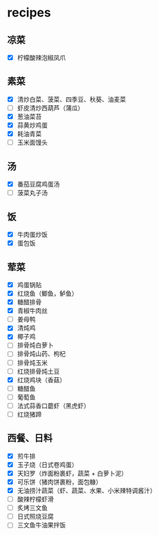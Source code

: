 # recipes

## 凉菜
- [x] 柠檬酸辣泡椒凤爪

## 素菜
- [x] 清炒白菜、菠菜、四季豆、秋葵、油麦菜
- [ ] 虾皮清炒西葫芦（蒲瓜）
- [x] 葱油菜苔
- [x] 蒜黄炒鸡蛋
- [x] 耗油青菜
- [ ] 玉米面馒头

## 汤
- [x] 番茄豆腐鸡蛋汤
- [ ] 菠菜丸子汤

## 饭
- [x] 牛肉蛋炒饭
- [x] 蛋包饭

## 荤菜
- [x] 鸡蛋锅贴
- [x] 红烧鱼（鲫鱼，鲈鱼）
- [x] 糖醋排骨
- [x] 青椒牛肉丝
- [ ] 姜母鸭
- [x] 清炖鸡
- [x] 椰子鸡
- [ ] 排骨炖白萝卜
- [ ] 排骨炖山药、枸杞
- [ ] 排骨炖玉米
- [ ] 红烧排骨炖土豆
- [x] 红烧鸡块（香菇）
- [ ] 糖醋鱼
- [ ] 葡萄鱼
- [ ] 法式蒜香口蘑虾（黑虎虾）
- [ ] 红烧猪蹄

## 西餐、日料
- [x] 煎牛排
- [x] 玉子烧（日式卷鸡蛋）
- [x] 天妇罗（炸面粉裹虾，蔬菜 + 白萝卜泥）
- [x] 可乐饼（猪肉饼裹粉，面包糠）
- [x] 无油捞汁蔬菜（虾、蔬菜、水果、小米辣特调酱汁）
- [ ] 酸辣柠檬虾滑
- [ ] 炙烤三文鱼
- [ ] 日式照烧豆腐
- [ ] 三文鱼牛油果拌饭
